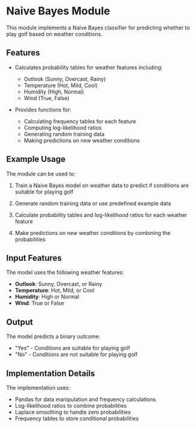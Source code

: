 # Naive Bayes Module

This module implements a Naive Bayes classifier for predicting whether to play golf based on weather conditions.

## Features

- Calculates probability tables for weather features including:

  - Outlook (Sunny, Overcast, Rainy)
  - Temperature (Hot, Mild, Cool)
  - Humidity (High, Normal)
  - Wind (True, False)

- Provides functions for:
  - Calculating frequency tables for each feature
  - Computing log-likelihood ratios
  - Generating random training data
  - Making predictions on new weather conditions

## Example Usage

The module can be used to:

1. Train a Naive Bayes model on weather data to predict if conditions are suitable for playing golf

2. Generate random training data or use predefined example data

3. Calculate probability tables and log-likelihood ratios for each weather feature

4. Make predictions on new weather conditions by combining the probabilities

## Input Features

The model uses the following weather features:

- **Outlook**: Sunny, Overcast, or Rainy
- **Temperature**: Hot, Mild, or Cool
- **Humidity**: High or Normal
- **Wind**: True or False

## Output

The model predicts a binary outcome:

- "Yes" - Conditions are suitable for playing golf
- "No" - Conditions are not suitable for playing golf

## Implementation Details

The implementation uses:

- Pandas for data manipulation and frequency calculations
- Log-likelihood ratios to combine probabilities
- Laplace smoothing to handle zero probabilities
- Frequency tables to store conditional probabilities
